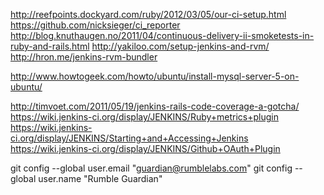 http://reefpoints.dockyard.com/ruby/2012/03/05/our-ci-setup.html
https://github.com/nicksieger/ci_reporter
http://blog.knuthaugen.no/2011/04/continuous-delivery-ii-smoketests-in-ruby-and-rails.html
http://yakiloo.com/setup-jenkins-and-rvm/
http://hron.me/jenkins-rvm-bundler

http://www.howtogeek.com/howto/ubuntu/install-mysql-server-5-on-ubuntu/


http://timvoet.com/2011/05/19/jenkins-rails-code-coverage-a-gotcha/
https://wiki.jenkins-ci.org/display/JENKINS/Ruby+metrics+plugin
https://wiki.jenkins-ci.org/display/JENKINS/Starting+and+Accessing+Jenkins
https://wiki.jenkins-ci.org/display/JENKINS/Github+OAuth+Plugin


git config --global user.email "guardian@rumblelabs.com"
git config --global user.name "Rumble Guardian"